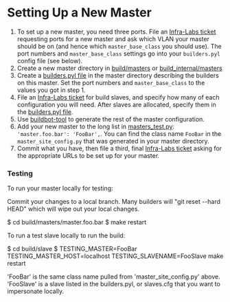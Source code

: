 # Setting Up a New Master

1. To set up a new master, you need three ports. File an [Infra-Labs
   ticket](https://code.google.com/p/chromium/issues/entry?labels=Type-Bug,Pri-2,Infra-Labs,Restrict-View-Google)
   requesting ports for a new master and ask which VLAN your master should
   be on (and hence which `master_base_class` you should use). The port numbers
   and `master_base_class` settings go into your `builders.pyl` config file (see below).
2. Create a new master directory in
   [build/masters](https://chromium.googlesource.com/chromium/tools/build/+/master/masters/) or
   [build_internal/masters](https://chrome-internal.googlesource.com/chrome/tools/build/+/master/masters/)
3. Create a [builders.pyl file](builders.pyl.md) in the master directory
   describing the builders on this master. Set the port numbers and
   `master_base_class` to the values you got in step 1.
4. File an [Infra-Labs
   ticket](https://code.google.com/p/chromium/issues/entry?labels=Type-Bug,Pri-2,Infra-Labs,Restrict-View-Google)
   for build slaves, and specify how many of each configuration you will need.
   After slaves are allocated, specify them in the
   [builders.pyl file](builders.pyl.md).
5. Use [buildbot-tool](https://chromium.googlesource.com/chromium/tools/build/+/master/scripts/tools/buildbot-tool)
   to generate the rest of the master configuration.
6. Add your new master to the long list in
   [masters_test.py](/chromium/tools/build/+/master/tests/masters_test.py):
   `'master.foo.bar': 'FooBar',`. You can find the class name `FooBar` in the
   `master_site_config.py` that was generated in your master directory.
7. Commit what you have, then file a third, final [Infra-Labs
   ticket](https://code.google.com/p/chromium/issues/entry?labels=Type-Bug,Pri-2,Infra-Labs)
   asking for the appropriate URLs to be set up for your master.

### Testing ###

To run your master locally for testing:

Commit your changes to a local branch. Many builders will "git reset --hard
HEAD" which will wipe out your local changes.

  $ cd build/masters/master.foo.bar
  $ make restart

To run a test slave locally to run the build:

  $ cd build/slave
  $ TESTING_MASTER=FooBar TESTING_MASTER_HOST=localhost TESTING_SLAVENAME=FooSlave make restart

'FooBar' is the same class name pulled from 'master_site_config.py' above.
'FooSlave' is a slave listed in the builders.pyl, or slaves.cfg that you want to
impersonate locally.
